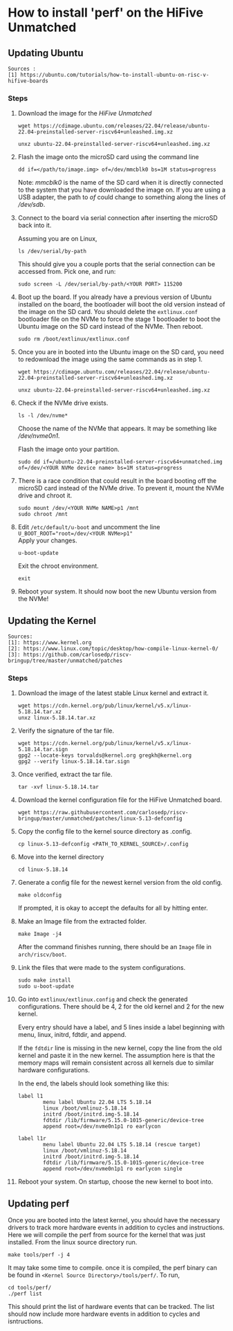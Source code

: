 # How to install 'perf' on the HiFive Unmatched

## Updating Ubuntu

```
Sources : 
[1] https://ubuntu.com/tutorials/how-to-install-ubuntu-on-risc-v-hifive-boards
```

### Steps
1. Download the image for the _HiFive Unmatched_ </br>
    ```
    wget https://cdimage.ubuntu.com/releases/22.04/release/ubuntu-22.04-preinstalled-server-riscv64+unleashed.img.xz
    
    unxz ubuntu-22.04-preinstalled-server-riscv64+unleashed.img.xz
    ```

2. Flash the image onto the microSD card using the command line
    ```
    dd if=</path/to/image.img> of=/dev/mmcblk0 bs=1M status=progress
    ```
    Note: _mmcblk0_ is the name of the SD card when it is directly connected to the system that you have downloaded the image on. If you are using a USB adapter, the path to _of_ could change to something along the lines of _/dev/sdb_.

3. Connect to the board via serial connection after inserting the microSD back into it. <br>

    Assuming you are on Linux, <br>

    ``` 
    ls /dev/serial/by-path 
    ```

    This should give you a couple ports that the serial connection can be accessed from. Pick one, and run:

    ``` 
    sudo screen -L /dev/serial/by-path/<YOUR PORT> 115200 
    ``` 

4. Boot up the board. If you already have a previous version of Ubuntu installed on the board, the bootloader will boot the old version instead of the image on the SD card. You should delete the ```extlinux.conf``` bootloader file on the NVMe to force the stage 1 bootloader to boot the Ubuntu image on the SD card instead of the NVMe. Then reboot.
    ```
    sudo rm /boot/extlinux/extlinux.conf
    ```
5. Once you are in booted into the Ubuntu image on the SD card, you need to redownload the image using the same commands as in step 1.
    ```
    wget https://cdimage.ubuntu.com/releases/22.04/release/ubuntu-22.04-preinstalled-server-riscv64+unleashed.img.xz
    
    unxz ubuntu-22.04-preinstalled-server-riscv64+unleashed.img.xz
    ```

5. Check if the NVMe drive exists.
    ```
    ls -l /dev/nvme*
    ```
    Choose the name of the NVMe that appears. It may be something like _/dev/nvme0n1_. <br>
    
    Flash the image onto your partition.
    ```
    sudo dd if=/ubuntu-22.04-preinstalled-server-riscv64+unmatched.img of=/dev/<YOUR NVMe device name> bs=1M status=progress
    ```

6. There is a race condition that could result in the board booting off the microSD card instead of the NVMe drive. To prevent it, mount the NVMe drive and chroot it.
    ```
    sudo mount /dev/<YOUR NVMe NAME>p1 /mnt
    sudo chroot /mnt
    ```

7. Edit ```/etc/default/u-boot``` and uncomment the line ```U_BOOT_ROOT="root=/dev/<YOUR NVMe>p1"``` <br>
    Apply your changes.
    ```
    u-boot-update
    ```
    Exit the chroot environment.
    ```
    exit
    ```

8. Reboot your system. It should now boot the new Ubuntu version from the NVMe!

## Updating the Kernel

``` 
Sources: 
[1]: https://www.kernel.org 
[2]: https://www.linux.com/topic/desktop/how-compile-linux-kernel-0/
[3]: https://github.com/carlosedp/riscv-bringup/tree/master/unmatched/patches
```


### Steps
1. Download the image of the latest stable Linux kernel and extract it.

    ``` 
    wget https://cdn.kernel.org/pub/linux/kernel/v5.x/linux-5.18.14.tar.xz
    unxz linux-5.18.14.tar.xz
    ```

2. Verify the signature of the tar file.

    ```
    wget https://cdn.kernel.org/pub/linux/kernel/v5.x/linux-5.18.14.tar.sign
    gpg2 --locate-keys torvalds@kernel.org gregkh@kernel.org
    gpg2 --verify linux-5.18.14.tar.sign
    ```

3. Once verified, extract the tar file.

    ```
    tar -xvf linux-5.18.14.tar 
    ```

4. Download the kernel configuration file for the HiFive Unmatched board.

    ```
    wget https://raw.githubusercontent.com/carlosedp/riscv-bringup/master/unmatched/patches/linux-5.13-defconfig
    ```

5. Copy the config file to the kernel source directory as .config.

    ```
    cp linux-5.13-defconfig <PATH_TO_KERNEL_SOURCE>/.config
    ```

6. Move into the kernel directory

    ```
    cd linux-5.18.14
    ```

7. Generate a config file for the newest kernel version from the old config.

    ```
    make oldconfig
    ```
    If prompted, it is okay to accept the defaults for all by hitting enter.

8. Make an Image file from the extracted folder.

    ``` 
    make Image -j4
    ```

    After the command finishes running, there should be an ```Image``` file in ```arch/riscv/boot```.

9. Link the files that were made to the system configurations.

    ```
    sudo make install
    sudo u-boot-update
    ```

10. Go into ```extlinux/extlinux.config``` and check the generated configurations. There should be 4, 2 for the old kernel and 2 for the new kernel.

    Every entry should have a label, and 5 lines inside a label beginning with menu, linux, initrd, fdtdir, and append.

    If the ```fdtdir``` line is missing in the new kernel, copy the line from the old kernel and paste it in the new kernel. The assumption here is that the memory maps will remain consistent across all kernels due to similar hardware configurations.

    In the end, the labels should look something like this:

    ```
    label l1
            menu label Ubuntu 22.04 LTS 5.18.14
            linux /boot/vmlinuz-5.18.14
            initrd /boot/initrd.img-5.18.14
            fdtdir /lib/firmware/5.15.0-1015-generic/device-tree
            append root=/dev/nvme0n1p1 ro earlycon

    label l1r
            menu label Ubuntu 22.04 LTS 5.18.14 (rescue target)
            linux /boot/vmlinuz-5.18.14
            initrd /boot/initrd.img-5.18.14
            fdtdir /lib/firmware/5.15.0-1015-generic/device-tree
            append root=/dev/nvme0n1p1 ro earlycon single
    ``` 
11. Reboot your system. On startup, choose the new kernel to boot into.

## Updating perf
Once you are booted into the latest kernel, you should have the necessary drivers
to track more hardware events in addition to cycles and instructions. Here we
will compile the perf from source for the kernel that was just installed. From
the linux source directory run.


    make tools/perf -j 4
    
It may take some time to compile. once it is compiled, the perf binary can be
found in ```<Kernel Source Directory>/tools/perf/```. To run,

    cd tools/perf/
    ./perf list

This should print the list of hardware events that can be tracked. The list
should now include more hardware events in addition to cycles and isntructions.